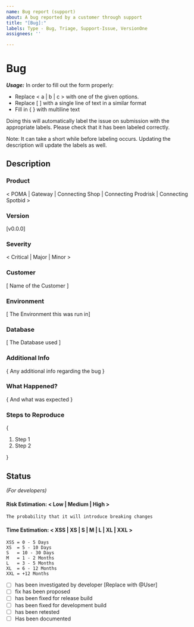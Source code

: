 ```yaml
---
name: Bug report (support)
about: A bug reported by a customer through support
title: "[Bug]:"
labels: Type - Bug, Triage, Support-Issue, VersionOne
assignees: ''

---
```


# Bug

***Usage:***
In order to fill out the form properly:

- Replace < a | b | c > with one of the given options.
- Replace [ ] with a single line of text in a similar format
- Fill in { } with multiline text

Doing this will automatically label the issue on submission with the appropriate labels.
Please check that it has been labeled correctly.

Note: It can take a short while before labeling occurs. Updating the description will update the labels as well.

## Description

### Product

< POMA | Gateway | Connecting Shop | Connecting Prodrisk | Connecting Spotbid >

### Version

[v0.0.0]

### Severity

< Critical | Major | Minor >

### Customer

[ Name of the Customer ]

### Environment

[ The Environment this was run in]

### Database

[ The Database used ]

### Additional Info

{ Any additional info regarding the bug }

### What Happened?

{ And what was expected }

### Steps to Reproduce

{
1. Step 1
2. Step 2

}

## Status
_(For developers)_

#### Risk Estimation: < Low | Medium | High >
``
The probability that it will introduce breaking changes
``

#### Time Estimation: < XSS | XS |  S | M | L | XL | XXL >

```
XSS = 0 - 5 Days
XS  = 5 - 10 Days
S   = 10 - 30 Days
M   = 1 - 2 Months
L   = 3 - 5 Months
XL  = 6 - 12 Months
XXL = +12 Months
```

- [ ] has been investigated by developer [Replace with @User]
- [ ] fix has been proposed
- [ ] has been fixed for release build
- [ ] has been fixed for development build
- [ ] has been retested
- [ ] Has been documented
